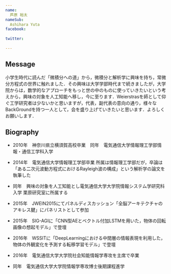 ```yaml
---
name:
  芦原 裕太
nameSub:
  Ashihara Yuta
facebook:
 
twitter:
  
---
```


## Message
小学生時代に読んだ「微積分への道」から，微積分と解析学に興味を持ち，常微分方程式の世界に触れました．その興味は大学学部時代まで続きましたが，大学院からは，数学的なアプローチをもっと世の中のものに使っていきたいという考えから，興味の対象を人工知能へ移し，今に至ります．Weierstrasを師として仰ぐ工学研究者は少ないかと思いますが，代表，副代表の意向の通り，様々なBackGroundを持つ一人として，会を盛り上げていきたいと思います．よろしくお願いします．



## Biography
- 2010年　神奈川県立横須賀高校卒業　同年　電気通信大学情報理工学部情報・通信工学科入学

- 2014年　電気通信大学情報理工学部卒業
所属は情報理工学部だが，卒論は「ある二次元波動方程式におけるRayleigh波の構成」という解析学の論文を執筆した

- 同年　興味の対象を人工知能とし電気通信大学大学院情報システム学研究科入学
栗原研究室に所属する

- 2015年　JWEIN2015にてパネルディスカッション「全脳アーキテクチャのアキレス腱」にパネリストとして参加

- 2015年　SIG-AGIに「CNN型AEとベクトル付加LSTMを用いた，物体の回転画像の想起モデル」で登壇

- 2016年　WSSITに「DeepLearningにおける中間層の情報表現を利用した，物体の外観変化を予測する転移学習モデル」で登壇

- 2016年　電気通信大学大学院社会知能情報学専攻を主席で卒業

- 同年　電気通信大学大学院情報学専攻博士後期課程進学



